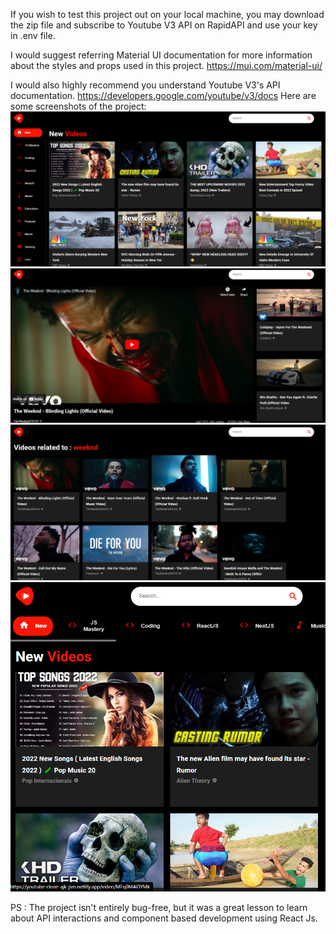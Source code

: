 If you wish to test this project out on your local machine, you may download the zip file and subscribe to Youtube V3 API on RapidAPI and use your key in .env file.

I would suggest referring Material UI documentation for more information about the styles and props used in this project.
https://mui.com/material-ui/

I would also highly recommend you understand Youtube V3's API documentation.
https://developers.google.com/youtube/v3/docs
Here are some screenshots of the project:
![Homescreen](./Screenshots/HomeScreen.png)
![Playback Screen](./Screenshots/Playback%20Screen.png)
![Search Result](./Screenshots/SearchResult.png)
![Responsive Screen](./Screenshots/Medium%20Screen.png)

PS : The project isn't entirely bug-free, but it was a great lesson to learn about API interactions and component based development using React Js.
